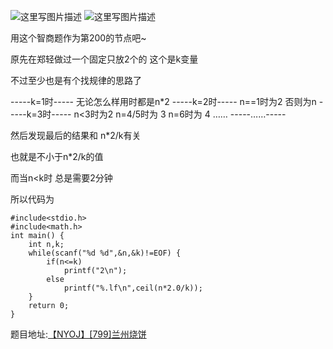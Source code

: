 ![这里写图片描述](http://img.blog.csdn.net/20160221040830801)
![这里写图片描述](http://img.blog.csdn.net/20160221040836114)

用这个智商题作为第200的节点吧~

原先在郑轻做过一个固定只放2个的
这个是k变量

不过至少也是有个找规律的思路了

-----k=1时-----
无论怎么样用时都是n*2
-----k=2时-----
n==1时为2 否则为n
-----k=3时-----
n<3时为2 
n=4/5时为 3
n=6时为 4
……
-----……-----

然后发现最后的结果和
n*2/k有关

也就是不小于n*2/k的值

而当n<k时
总是需要2分钟

所以代码为

```
#include<stdio.h>
#include<math.h>
int main() {
	int n,k;
	while(scanf("%d %d",&n,&k)!=EOF) {
		if(n<=k)
			printf("2\n");
		else
			printf("%.lf\n",ceil(n*2.0/k));
	}
	return 0;
}

```


题目地址:[【NYOJ】[799]兰州烧饼](http://acm.nyist.net/JudgeOnline/problem.php?pid=779)